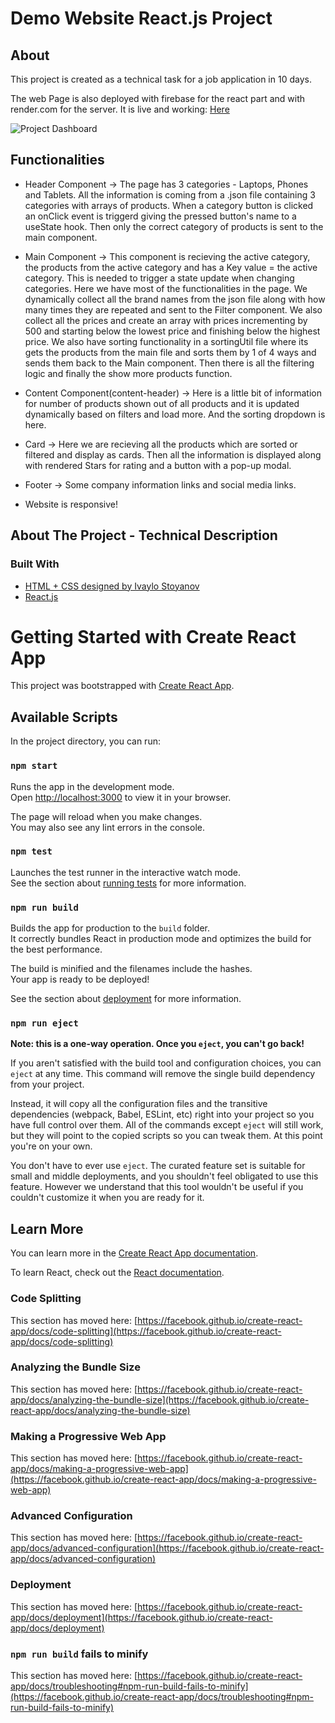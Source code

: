 # Demo Website React.js Project

## About
This project is created as a technical task for a job application in 10 days. 

The web Page is also deployed with firebase for the react part and with render.com for the server. It is live and working: [Here](https://nexus-demo-site.web.app/)

![Project Dashboard](https://i.imgur.com/8dNTqC1.jpg)

## Functionalities

* Header Component -> The page has 3 categories - Laptops, Phones and Tablets. All the information is coming from a .json file containing 3 categories with arrays of products. When a category button is clicked an onClick event is triggerd giving the pressed button's name to a useState hook. Then only the correct category of products is sent to the main component.

* Main Component -> This component is recieving the active category, the products from the active category and has a Key value = the active category. This is needed to trigger a state update when changing categories. Here we have most of the functionalities in the page. We dynamically collect all the brand names from the json file along with how many times they are repeated and sent to the Filter component. We also collect all the prices and create an array with prices incrementing by 500 and starting below the lowest price and finishing below the highest price. We also have sorting functionality in a sortingUtil file where its gets the products from the main file and sorts them by 1 of 4 ways and sends them back to the Main component. Then there is all the filtering logic and finally the show more products function.

* Content Component(content-header) -> Here is a little bit of information for number of products shown out of all products and it is updated dynamically based on filters and load more. And the sorting dropdown is here.
  
* Card -> Here we are recieving all the products which are sorted or filtered and display as cards. Then all the information is displayed along with rendered Stars for rating and a button with a pop-up modal.

* Footer -> Some company information links and social media links.

* Website is responsive!



## About The Project - Technical Description

### Built With

* [HTML + CSS designed by Ivaylo Stoyanov](https://github.com/devailo)
* [React.js](https://reactjs.org/)



# Getting Started with Create React App

This project was bootstrapped with [Create React App](https://github.com/facebook/create-react-app).

## Available Scripts

In the project directory, you can run:

### `npm start`

Runs the app in the development mode.\
Open [http://localhost:3000](http://localhost:3000) to view it in your browser.

The page will reload when you make changes.\
You may also see any lint errors in the console.

### `npm test`

Launches the test runner in the interactive watch mode.\
See the section about [running tests](https://facebook.github.io/create-react-app/docs/running-tests) for more information.

### `npm run build`

Builds the app for production to the `build` folder.\
It correctly bundles React in production mode and optimizes the build for the best performance.

The build is minified and the filenames include the hashes.\
Your app is ready to be deployed!

See the section about [deployment](https://facebook.github.io/create-react-app/docs/deployment) for more information.

### `npm run eject`

**Note: this is a one-way operation. Once you `eject`, you can't go back!**

If you aren't satisfied with the build tool and configuration choices, you can `eject` at any time. This command will remove the single build dependency from your project.

Instead, it will copy all the configuration files and the transitive dependencies (webpack, Babel, ESLint, etc) right into your project so you have full control over them. All of the commands except `eject` will still work, but they will point to the copied scripts so you can tweak them. At this point you're on your own.

You don't have to ever use `eject`. The curated feature set is suitable for small and middle deployments, and you shouldn't feel obligated to use this feature. However we understand that this tool wouldn't be useful if you couldn't customize it when you are ready for it.

## Learn More

You can learn more in the [Create React App documentation](https://facebook.github.io/create-react-app/docs/getting-started).

To learn React, check out the [React documentation](https://reactjs.org/).

### Code Splitting

This section has moved here: [https://facebook.github.io/create-react-app/docs/code-splitting](https://facebook.github.io/create-react-app/docs/code-splitting)

### Analyzing the Bundle Size

This section has moved here: [https://facebook.github.io/create-react-app/docs/analyzing-the-bundle-size](https://facebook.github.io/create-react-app/docs/analyzing-the-bundle-size)

### Making a Progressive Web App

This section has moved here: [https://facebook.github.io/create-react-app/docs/making-a-progressive-web-app](https://facebook.github.io/create-react-app/docs/making-a-progressive-web-app)

### Advanced Configuration

This section has moved here: [https://facebook.github.io/create-react-app/docs/advanced-configuration](https://facebook.github.io/create-react-app/docs/advanced-configuration)

### Deployment

This section has moved here: [https://facebook.github.io/create-react-app/docs/deployment](https://facebook.github.io/create-react-app/docs/deployment)

### `npm run build` fails to minify

This section has moved here: [https://facebook.github.io/create-react-app/docs/troubleshooting#npm-run-build-fails-to-minify](https://facebook.github.io/create-react-app/docs/troubleshooting#npm-run-build-fails-to-minify)
